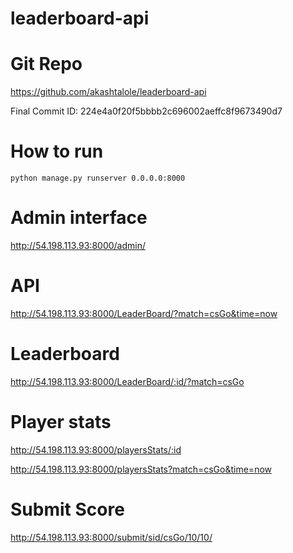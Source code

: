 # leaderboard-api

# Git Repo
https://github.com/akashtalole/leaderboard-api

Final Commit ID: 224e4a0f20f5bbbb2c696002aeffc8f9673490d7

# How to run
```
python manage.py runserver 0.0.0.0:8000
```
# Admin interface 
http://54.198.113.93:8000/admin/

# API
http://54.198.113.93:8000/LeaderBoard/?match=csGo&time=now

# Leaderboard 
http://54.198.113.93:8000/LeaderBoard/:id/?match=csGo

# Player stats
http://54.198.113.93:8000/playersStats/:id

http://54.198.113.93:8000/playersStats?match=csGo&time=now

# Submit Score
http://54.198.113.93:8000/submit/sid/csGo/10/10/
